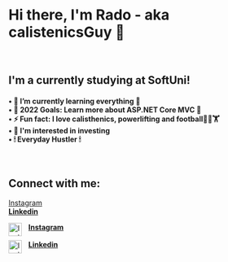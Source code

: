<h1>Hi there, I'm Rado - aka calistenicsGuy 👋</h1> 

</br>

<h2>I'm a currently studying at SoftUni!</h2>
  <h4>• 🌱 I’m currently learning everything 🤣
  </br>• 🥅 2022 Goals: Learn more about ASP.NET Core MVC 🎯
  </br>• ⚡ Fun fact: I love calisthenics, powerlifting and football🤸‍♂️🏋‍
  </br>• 🔎 I'm interested in investing
  </br>• 🕯 Everyday Hustler 🕯</h4>
  
</br>
<h2>Connect with me:</h2>

[Instagram](https://www.instagram.com/radev_sw/) </br>
[**Linkedin**](https://www.linkedin.com/in/radoslav-radev-908a96235/)


[<img align="left" alt="Instagram" width="26px" src="https://upload.wikimedia.org/wikipedia/commons/thumb/a/a5/Instagram_icon.png/2048px-Instagram_icon.png" style="padding-right:10px;"/>**Instagram**](https://www.instagram.com/radev_sw/)
</br>
</br>
[<img align="left" alt="Instagram" width="26px" src="https://pngset.com/images/linked-linkedin-icon-iconza-circle-social-text-word-logo-symbol-transparent-png-2992609.png" style="padding-right:10px;"/>**Linkedin**](https://www.linkedin.com/in/radoslav-radev-908a96235/)
